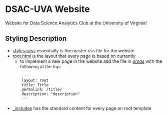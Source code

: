 # DSAC-UVA Website
Website for Data Science Analytics Club at the University of Virginia!
## Styling Description
- [styles.scss](_sass/styles.scss) essentially is the master css file for the website
- [root.html](_layouts/root.html) is the layout that every page is based on currently
    - to implement a new page in the website add the file in [_areas_](_areas) with the following at the top:
    ```html
        ---
        layout: root
        title: Title
        permalink: /title/
        description: "description"
        ---
    ```
- [_includes](_includes) has the standard content for every page on root template